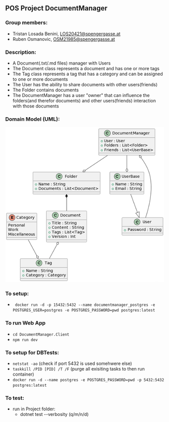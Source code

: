 ## POS Project DocumentManager
### Group members:
- Tristan Losada Benini, LOS20421@spengergasse.at
- Ruben Osmanovic, OSM21985@spengergasse.at

### Description:
- A Document(.txt/.md files) manager with Users
- The Document class represents a document and has one or more tags
- The Tag class represents a tag that has a category and can be assigned to one or more documents
- The User has the ability to share documents with other users(friends)
- The Folder contains documents
- The DocumentManager has a user "owner" that can influence the folders(and therefor documents) and other users(friends) interaction with those documents

### Domain Model (UML):


![](DomainModel.png)



### To setup:
- ``` docker run -d -p 15432:5432 --name documentmanager_postgres -e POSTGRES_USER=postgres -e POSTGRES_PASSWORD=pwd postgres:latest```

### To run Web App
- ```cd DocumentManager.Client```
- ```npm run dev```

### To setup for DBTests:
- ```netstat -ao``` (check if port 5432 is used somehwere else)
- ```taskkill /PID [PID] /T /F``` (purge all exisiting tasks to then run container)
- ```docker run -d --name postgres -e POSTGRES_PASSWORD=pwd -p 5432:5432 postgres:latest```

### To test:
- run in Project folder:
  - dotnet test --verbosity (q/m/n/d)

